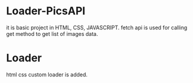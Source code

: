 # Loader-PicsAPI
it is basic project in HTML, CSS, JAVASCRIPT.
fetch api is used for calling get method to get 
list of images data.

# Loader
html css custom loader is added.
